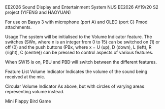 EE2026 Sound Display and Entertainment System
NUS EE2026 AY19/20 S2 project (YIFENG and HAOYUAN)

For use on Basys 3 with microphone (port A) and OLED (port C) Pmod attachments.

Usage
The system will be initialised to the Volume Indicator feature. The switches (SWn, where n is an integer from 0 to 15) can be switched on (1) or off (0) and the push buttons (PBx, where x = U (up), D (down), L (left), R (right), C (centre)) can be pressed to control aspects of various features.

When SW15 is on, PBU and PBD will switch between the different features.

Feature List
Volume Indicator
Indicates the volume of the sound being received at the mic.

Circular Volume Indicator
As above, but with circles of varying areas representing volume instead.

Mini Flappy Bird Game